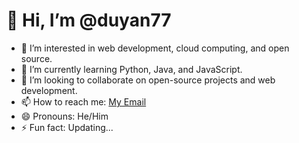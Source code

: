 # 👋 Hi, I’m @duyan77

- 👀 I’m interested in web development, cloud computing, and open source.
- 🌱 I’m currently learning Python, Java, and JavaScript.
- 💞️ I’m looking to collaborate on open-source projects and web development.
- 📫 How to reach me: [My Email](mailto:anbui5948@gmail.com)
- 😄 Pronouns: He/Him
- ⚡ Fun fact: Updating...

<!---
duyan77/duyan77 is a ✨ special ✨ repository because its `README.md` (this file) appears on your GitHub profile.
You can click the Preview link to take a look at your changes.
--->
